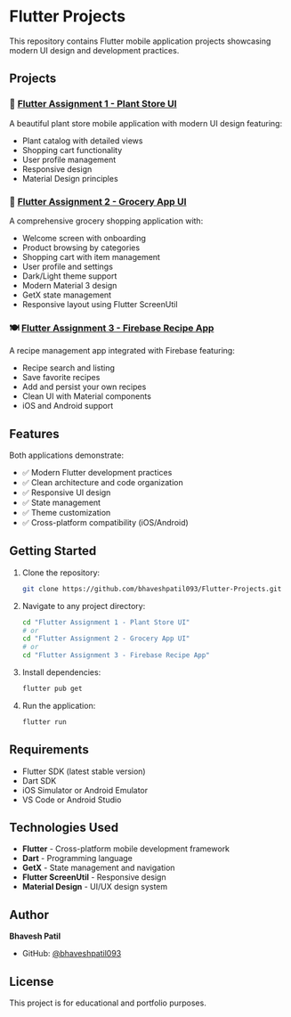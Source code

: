 # Flutter Projects

This repository contains Flutter mobile application projects showcasing modern UI design and development practices.

## Projects

### 🌱 [Flutter Assignment 1 - Plant Store UI](./Flutter%20Assignment%201%20-%20Plant%20Store%20UI/)

A beautiful plant store mobile application with modern UI design featuring:
- Plant catalog with detailed views
- Shopping cart functionality
- User profile management
- Responsive design
- Material Design principles

### 🛒 [Flutter Assignment 2 - Grocery App UI](./Flutter%20Assignment%202%20-%20Grocery%20App%20UI/)

A comprehensive grocery shopping application with:
- Welcome screen with onboarding
- Product browsing by categories
- Shopping cart with item management
- User profile and settings
- Dark/Light theme support
- Modern Material 3 design
- GetX state management
- Responsive layout using Flutter ScreenUtil

### 🍽️ [Flutter Assignment 3 - Firebase Recipe App](./Flutter%20Assignment%203%20-%20Firebase%20Recipe%20App/)

A recipe management app integrated with Firebase featuring:
- Recipe search and listing
- Save favorite recipes
- Add and persist your own recipes
- Clean UI with Material components
- iOS and Android support

## Features

Both applications demonstrate:
- ✅ Modern Flutter development practices
- ✅ Clean architecture and code organization
- ✅ Responsive UI design
- ✅ State management
- ✅ Theme customization
- ✅ Cross-platform compatibility (iOS/Android)

## Getting Started

1. Clone the repository:
   ```bash
   git clone https://github.com/bhaveshpatil093/Flutter-Projects.git
   ```

2. Navigate to any project directory:
   ```bash
   cd "Flutter Assignment 1 - Plant Store UI"
   # or
   cd "Flutter Assignment 2 - Grocery App UI"
   # or
   cd "Flutter Assignment 3 - Firebase Recipe App"
   ```

3. Install dependencies:
   ```bash
   flutter pub get
   ```

4. Run the application:
   ```bash
   flutter run
   ```

## Requirements

- Flutter SDK (latest stable version)
- Dart SDK
- iOS Simulator or Android Emulator
- VS Code or Android Studio

## Technologies Used

- **Flutter** - Cross-platform mobile development framework
- **Dart** - Programming language
- **GetX** - State management and navigation
- **Flutter ScreenUtil** - Responsive design
- **Material Design** - UI/UX design system

## Author

**Bhavesh Patil**
- GitHub: [@bhaveshpatil093](https://github.com/bhaveshpatil093)

## License

This project is for educational and portfolio purposes.
